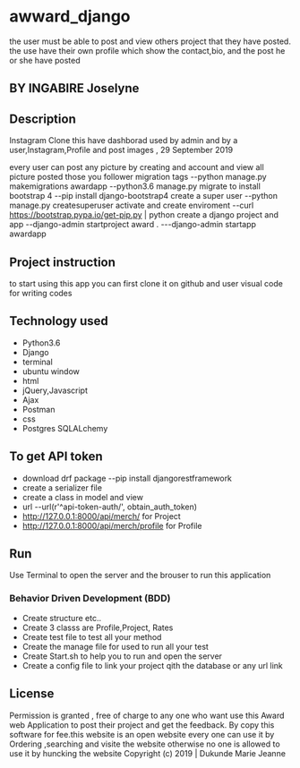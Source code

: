 # awward_django
the user must be able to post and view others project that they have posted. the use have their own profile which show the contact,bio, and the post he or she have posted

## BY INGABIRE Joselyne
## Description
Instagram Clone this have dashborad used by admin and by a user,Instagram,Profile and post images , 29 September 2019

every user can post any picture by creating and account and view all picture posted those you follower 
migration tags
--python manage.py makemigrations awardapp
--python3.6 manage.py migrate
 to install bootstrap 4 --pip install django-bootstrap4
 create a super user  --python manage.py createsuperuser
 activate and create enviroment
 --curl https://bootstrap.pypa.io/get-pip.py | python
 create a django project and app 
 --django-admin startproject award .
---django-admin startapp awardapp
 
## Project instruction 
to start using this app you can first clone it on github
and user visual code for writing codes
## Technology used
* Python3.6
* Django
* terminal 
* ubuntu window
* html
* jQuery,Javascript
* Ajax
* Postman
* css
* Postgres SQLALchemy
## To get API token 
* download drf package  --pip install djangorestframework 
* create a serializer file
* create a class in model and view
* url --url(r'^api-token-auth/', obtain_auth_token)
* http://127.0.0.1:8000/api/merch/ for Project
* http://127.0.0.1:8000/api/merch/profile for Profile

## Run
Use Terminal to open the server and the brouser to run this application

### Behavior Driven Development (BDD)
* Create structure  etc..
* Create 3 classs are Profile,Project, Rates
* Create test file to test all your method 
* Create the manage file for used to run all your test
* Create Start.sh to help you to run and open the server
* Create a config file to link your project qith the database or any url link

## License
Permission is granted , free of charge to any one who want use this Award web Application to post their project and get the feedback. By copy this software for fee.this website is an open website every one can use it by Ordering ,searching and visite the website 
 otherwise no one is allowed to use it by huncking the website 
Copyright (c) 2019 | Dukunde Marie Jeanne
